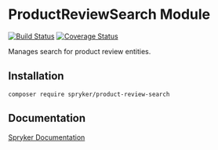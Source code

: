 # ProductReviewSearch Module
[![Build Status](https://travis-ci.org/spryker/ProductReviewSearch.svg)](https://travis-ci.org/spryker/ProductReviewSearch)
[![Coverage Status](https://coveralls.io/repos/github/spryker/ProductReviewSearch/badge.svg)](https://coveralls.io/github/spryker/ProductReviewSearch)

Manages search for product review entities.

## Installation

```
composer require spryker/product-review-search
```

## Documentation

[Spryker Documentation](https://academy.spryker.com/developing_with_spryker/module_guide/modules.html)
